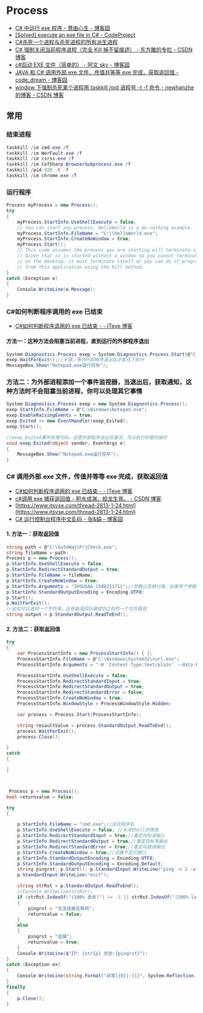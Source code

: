 # Process

- [C# 中运行 exe 程序 - 慧由心生 - 博客园](https://www.cnblogs.com/shenchao/p/3556466.html)
- [[Solved] execute an exe file in C# - CodeProject](https://www.codeproject.com/Questions/304308/execute-an-exe-file-in-Csharp)
- [C#杀死一个进程与杀死进程的所有派生进程](http://www.liangshunet.com/ca/201409/134246140.htm)
- [C# 强制关闭当前程序进程（完全 Kill 掉不留痕迹） - 东方雎的专栏 - CSDN 博客](https://blog.csdn.net/proglovercn/article/details/42734379)
- [c#启动 EXE 文件（简单的） - 阿文 sky - 博客园](https://www.cnblogs.com/TBW-Superhero/p/5570650.html)
- [JAVA 和 C# 调用外部.exe 文件，传值并等等 exe 完成，获取返回值 - code_dream - 博客园](https://www.cnblogs.com/liuruitao/p/5715522.html)
- [window 下强制杀死某个进程用 taskkill /pid 进程号 -t -f 命令 - newhanzhe 的博客 - CSDN 博客](https://blog.csdn.net/newhanzhe/article/details/81135090)

## 常用

### 结束进程

```c#
taskkill /im cmd.exe /f
taskkill /im WerFault.exe /f
taskkill /im csrss.exe /f
taskkill /im CefSharp.BrowserSubprocess.exe /f
taskkill /pid 928 -t -f
taskkill /im chrome.exe /f
```

### 运行程序

```c#
Process myProcess = new Process();
try
{
    myProcess.StartInfo.UseShellExecute = false;
    // You can start any process, HelloWorld is a do-nothing example.
    myProcess.StartInfo.FileName = "C:\\HelloWorld.exe";
    myProcess.StartInfo.CreateNoWindow = true;
    myProcess.Start();
    // This code assumes the process you are starting will terminate itself.
    // Given that is is started without a window so you cannot terminate it
    // on the desktop, it must terminate itself or you can do it programmatically
    // from this application using the Kill method.
}
catch (Exception e)
{
    Console.WriteLine(e.Message);
}
```

### C#如何判断程序调用的 exe 已结束

- [C#如何判断程序调用的 exe 已结束 - - ITeye 博客](https://dnanhui.iteye.com/blog/883323)

#### 方法一：这种方法会阻塞当前进程，直到运行的外部程序退出

```c#
System.Diagnostics.Process exep = System.Diagnostics.Process.Start(@"C:\Windows\Notepad.exe");
exep.WaitForExit();//关键，等待外部程序退出后才能往下执行
MessageBox.Show("Notepad.exe运行完毕");
```

### 方法二：为外部进程添加一个事件监视器，当退出后，获取通知，这种方法时不会阻塞当前进程，你可以处理其它事情

```c#
System.Diagnostics.Process exep = new System.Diagnostics.Process();
exep.StartInfo.FileName = @"C:\Windows\Notepad.exe";
exep.EnableRaisingEvents = true;
exep.Exited += new EventHandler(exep_Exited);
exep.Start();

//exep_Exited事件处理代码，这里外部程序退出后激活，可以执行你要的操作
void exep_Exited(object sender, EventArgs e)
{
    MessageBox.Show("Notepad.exe运行完毕");
}
```

### C# 调用外部.exe 文件，传值并等等 exe 完成，获取返回值

- [C#如何判断程序调用的 exe 已结束 - - ITeye 博客](https://dnanhui.iteye.com/blog/883323)
- [c#调用 exe 捕获返回值 - 积水成渊，蛟龙生焉。 - CSDN 博客](https://blog.csdn.net/u013230291/article/details/80615828)
- [https://www.itsvse.com/thread-2813-1-24.html](https://www.itsvse.com/thread-2813-1-24.html)
- [C# 运行控制台程序中文乱码 - 张&amp;娟 - 博客园](https://www.cnblogs.com/zjxyz2008zhangjuan/p/7246646.html)

#### 1. 方法一：获取返回值

```c#
string path = @"C:\GateWay\PrjCheck.exe";
string fileName = path;
Process p = new Process();
p.StartInfo.UseShellExecute = false;
p.StartInfo.RedirectStandardOutput = true;
p.StartInfo.FileName = fileName;
p.StartInfo.CreateNoWindow = true;
p.StartInfo.Arguments = "IHSUSAA_1508211711";//参数以空格分隔，如果某个参数为空，可以传入””
p.StartInfo.StandardOutputEncoding = Encoding.UTF8;
p.Start();
p.WaitForExit();
//此处可以返回一个字符串，此例是返回压缩成功之后的一个文件路径
string output = p.StandardOutput.ReadToEnd();
```

#### 2. 方法二：获取返回值

```c#
try
{
    var ProcessStartInfo = new ProcessStartInfo() { };
    ProcessStartInfo.FileName = @"C:\Windows\System32\curl.exe";
    ProcessStartInfo.Arguments = "-H 'Content-Type:text/plain' --data-binary @D:\\Tmp\\T\\urls.site.txt \"http://data.zz.baidu.com/urls?site=www.0.com&token=Mc3V999EjBSI0Ip\"";

    ProcessStartInfo.UseShellExecute = false;
    ProcessStartInfo.RedirectStandardInput = true;
    ProcessStartInfo.RedirectStandardOutput = true;
    ProcessStartInfo.RedirectStandardError = false;
    ProcessStartInfo.CreateNoWindow = true;
    ProcessStartInfo.WindowStyle = ProcessWindowStyle.Hidden;

    var process = Process.Start(ProcessStartInfo);

    string resaultValue = process.StandardOutput.ReadToEnd();
    process.WaitForExit();
    process.Close();

}
catch
{

}



 Process p = new Process();
bool returnvalue = false;

try
{

    p.StartInfo.FileName = "cmd.exe";//设定程序名
    p.StartInfo.UseShellExecute = false; //关闭Shell的使用
    p.StartInfo.RedirectStandardInput = true;//重定向标准输入
    p.StartInfo.RedirectStandardOutput = true;//重定向标准输出
    p.StartInfo.RedirectStandardError = true;//重定向错误输出
    p.StartInfo.CreateNoWindow = true;//设置不显示窗口
    p.StartInfo.StandardOutputEncoding = Encoding.UTF8;
    p.StartInfo.StandardOutputEncoding = Encoding.Default;
    string pingrst; p.Start(); p.StandardInput.WriteLine("ping -n 2 -w 1 -S " + strIp + " " + "www.baidu.com");
    p.StandardInput.WriteLine("exit");

    string strRst = p.StandardOutput.ReadToEnd();
    //Console.WriteLine(strRst);
    if (strRst.IndexOf("(100% 丢失)") != -1 || strRst.IndexOf("(100% loss)") != -1)
    {
        pingrst = "无法连接互联网";
        returnvalue = false;
    }
    else
    {
        pingrst = "连接";
        returnvalue = true;
    }
    Console.WriteLine($"IP: {strIp} 状态:{pingrst}");
}
catch (Exception ex)
{
    Console.WriteLine(string.Format("异常[{0}]:{1}", System.Reflection.MethodBase.GetCurrentMethod().ReflectedType.FullName, ex.Message));
}
finally
{
    p.Close();
}
```
